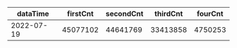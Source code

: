 |dataTime|firstCnt|secondCnt|thirdCnt|fourCnt|
|-|-|-|-|-|
|2022-07-19|45077102|44641769|33413858|4750253|